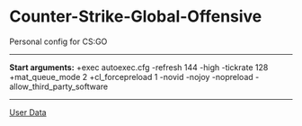 # Counter-Strike-Global-Offensive

Personal config for CS:GO

---

**Start arguments:** +exec autoexec.cfg -refresh 144 -high -tickrate 128 +mat_queue_mode 2 +cl_forcepreload 1 -novid -nojoy -nopreload -allow_third_party_software

---

[User Data](https://github.com/lukasz-sajna/steam-userdata)
